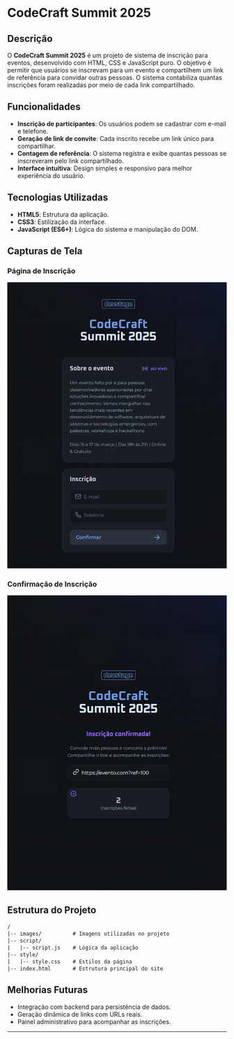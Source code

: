 # CodeCraft Summit 2025

## Descrição

O **CodeCraft Summit 2025** é um projeto de sistema de inscrição para eventos, desenvolvido com HTML, CSS e JavaScript puro. O objetivo é permitir que usuários se inscrevam para um evento e compartilhem um link de referência para convidar outras pessoas. O sistema contabiliza quantas inscrições foram realizadas por meio de cada link compartilhado.

## Funcionalidades

- **Inscrição de participantes**: Os usuários podem se cadastrar com e-mail e telefone.
- **Geração de link de convite**: Cada inscrito recebe um link único para compartilhar.
- **Contagem de referência**: O sistema registra e exibe quantas pessoas se inscreveram pelo link compartilhado.
- **Interface intuitiva**: Design simples e responsivo para melhor experiência do usuário.

## Tecnologias Utilizadas

- **HTML5**: Estrutura da aplicação.
- **CSS3**: Estilização da interface.
- **JavaScript (ES6+)**: Lógica do sistema e manipulação do DOM.

## Capturas de Tela

### Página de Inscrição

![Página de Inscrição](images/imgsreadme/inscricao.png)

### Confirmação de Inscrição

![Confirmação de Inscrição](images/imgsreadme/confirmacao.png)

## Estrutura do Projeto

```
/
|-- images/          # Imagens utilizadas no projeto
|-- script/
|   |-- script.js    # Lógica da aplicação
|-- style/
|   |-- style.css    # Estilos da página
|-- index.html       # Estrutura principal do site
```

## Melhorias Futuras

- Integração com backend para persistência de dados.
- Geração dinâmica de links com URLs reais.
- Painel administrativo para acompanhar as inscrições.

---
